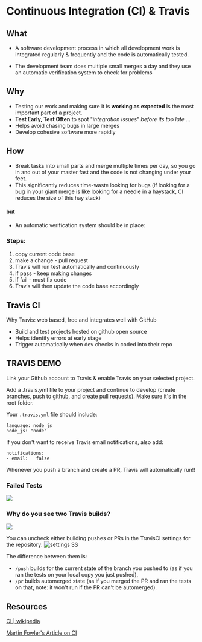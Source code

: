 # Continuous Integration (CI) & Travis 

## What

* A software development process in which all development work is integrated regularly & frequently and the code is automatically tested. 

* The development team does multiple small merges a day and they use an automatic verification system to check for problems


## Why

* Testing our work and making sure it is **working as expected** is the most important part of a project.
* **Test Early, Test Often** to spot "_integration issues_" _before its too late ..._
* Helps avoid chasing bugs in large merges
* Develop cohesive software more rapidly

## How

* Break tasks into small parts and merge multiple times per day, so you go in and out of your master fast and the code is not changing under your feet.
* This significantly reduces time-waste looking for bugs (if looking for a bug in your giant merge is like looking for a needle in a haystack, CI reduces the size of this hay stack)

#### but

* An automatic verification system should be in place:

### Steps:
1. copy current code base
2. make a change - pull request
3. Travis will run test automatically and continuously 
4. if pass - keep making changes
5. if fail -  must fix code
6. Travis will then update the code base accordingly 

## Travis CI

Why Travis: web based, free and integrates well with GitHub

* Build and test projects hosted on github open source
* Helps identify errors at early stage
* Trigger automatically when dev checks in coded into their repo



## TRAVIS DEMO

Link your Github account to Travis & enable Travis on your selected project. 

Add a .travis.yml file to your project and continue to develop (create branches, push to github, and create pull requests). Make sure it's in the root folder.

Your ```.travis.yml``` file should include:

```
language: node_js
node_js: "node"
```
If you don't want to receive Travis email notifications, also add: 

```
notifications:
- email:   false
```

Whenever you push a branch and create a PR, Travis will automatically run!!

### Failed Tests

![](https://i.imgur.com/YlrURfr.png)

### Why do you see two Travis builds? 

![](https://i.imgur.com/II5XyIq.png)


You can uncheck either building pushes or PRs in the TravisCI settings for the repository: ![settings SS](https://i.imgur.com/etJrSEZ.png)

The difference between them is:

-   `/push` builds for the current state of the branch you pushed to (as if you ran the tests on your local copy you just pushed),
-   `/pr` builds automerged state (as if you merged the PR and ran the tests on that, note: it won't run if the PR can't be automerged).



## Resources
[CI | wikipedia](https://en.wikipedia.org/wiki/Continuous_integration)

[Martin Fowler's Article on CI](https://www.martinfowler.com/articles/continuousIntegration.html)

